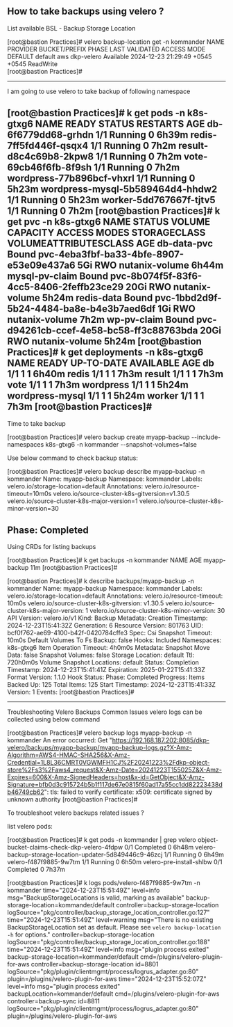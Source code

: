 How to take backups using velero ? 
---
List available BSL - Backup Storage Location

[root@bastion Practices]# velero backup-location get -n kommander
NAME      PROVIDER   BUCKET/PREFIX   PHASE       LAST VALIDATED                    ACCESS MODE   DEFAULT
default   aws        dkp-velero      Available   2024-12-23 21:29:49 +0545 +0545   ReadWrite     
[root@bastion Practices]# 

---
I am going to use velero to take backup of following namespace 

[root@bastion Practices]# k get pods -n k8s-gtxg6
NAME                               READY   STATUS    RESTARTS   AGE
db-6f6779dd68-grhdn                1/1     Running   0          6h39m
redis-7ff5fd446f-qsqx4             1/1     Running   0          7h2m
result-d8c4c69b8-2kpw8             1/1     Running   0          7h2m
vote-69cb46f6fb-8f9sh              1/1     Running   0          7h2m
wordpress-77b896bcf-vhxrl          1/1     Running   0          5h23m
wordpress-mysql-5b589464d4-hhdw2   1/1     Running   0          5h23m
worker-5dd767667f-tjtv5            1/1     Running   0          7h2m
[root@bastion Practices]# k get pvc -n k8s-gtxg6
NAME             STATUS   VOLUME                                     CAPACITY   ACCESS MODES   STORAGECLASS     VOLUMEATTRIBUTESCLASS   AGE
db-data-pvc      Bound    pvc-4eba3fbf-ba33-4bfe-8907-e53e09e437a6   5Gi        RWO            nutanix-volume   <unset>                 6h44m
mysql-pv-claim   Bound    pvc-8b074f5f-83f6-4cc5-8406-2feffb23ce29   20Gi       RWO            nutanix-volume   <unset>                 5h24m
redis-data       Bound    pvc-1bbd2d9f-5b24-4484-ba8e-b4e3b7aed6df   1Gi        RWO            nutanix-volume   <unset>                 7h2m
wp-pv-claim      Bound    pvc-d94261cb-ccef-4e58-bc58-ff3c88763bda   20Gi       RWO            nutanix-volume   <unset>                 5h24m
[root@bastion Practices]# k get deployments -n k8s-gtxg6
NAME              READY   UP-TO-DATE   AVAILABLE   AGE
db                1/1     1            1           6h40m
redis             1/1     1            1           7h3m
result            1/1     1            1           7h3m
vote              1/1     1            1           7h3m
wordpress         1/1     1            1           5h24m
wordpress-mysql   1/1     1            1           5h24m
worker            1/1     1            1           7h3m
[root@bastion Practices]# 
---

Time to take backup

[root@bastion Practices]# velero backup create myapp-backup --include-namespaces k8s-gtxg6 -n kommander --snapshot-volumes=false

Use below command to check backup status: 

[root@bastion Practices]# velero backup describe myapp-backup -n kommander
Name:         myapp-backup
Namespace:    kommander
Labels:       velero.io/storage-location=default
Annotations:  velero.io/resource-timeout=10m0s
              velero.io/source-cluster-k8s-gitversion=v1.30.5
              velero.io/source-cluster-k8s-major-version=1
              velero.io/source-cluster-k8s-minor-version=30

Phase:  Completed
---
Using CRDs for listing backups 

[root@bastion Practices]# k get backups -n kommander
NAME           AGE
myapp-backup   11m
[root@bastion Practices]# 

[root@bastion Practices]# k describe backups/myapp-backup -n kommander
Name:         myapp-backup
Namespace:    kommander
Labels:       velero.io/storage-location=default
Annotations:  velero.io/resource-timeout: 10m0s
              velero.io/source-cluster-k8s-gitversion: v1.30.5
              velero.io/source-cluster-k8s-major-version: 1
              velero.io/source-cluster-k8s-minor-version: 30
API Version:  velero.io/v1
Kind:         Backup
Metadata:
  Creation Timestamp:  2024-12-23T15:41:32Z
  Generation:          6
  Resource Version:    801763
  UID:                 bcf0f762-ae69-4100-b42f-0420784cffe3
Spec:
  Csi Snapshot Timeout:          10m0s
  Default Volumes To Fs Backup:  false
  Hooks:
  Included Namespaces:
    k8s-gtxg6
  Item Operation Timeout:  4h0m0s
  Metadata:
  Snapshot Move Data:  false
  Snapshot Volumes:    false
  Storage Location:    default
  Ttl:                 720h0m0s
  Volume Snapshot Locations:
    default
Status:
  Completion Timestamp:  2024-12-23T15:41:41Z
  Expiration:            2025-01-22T15:41:33Z
  Format Version:        1.1.0
  Hook Status:
  Phase:  Completed
  Progress:
    Items Backed Up:  125
    Total Items:      125
  Start Timestamp:    2024-12-23T15:41:33Z
  Version:            1
Events:               <none>
[root@bastion Practices]# 

---
Troubleshooting Velero Backups Common Issues 
velero logs can be collected using below command 

[root@bastion Practices]# velero backup logs myapp-backup -n kommander
An error occurred: Get "https://192.168.187.202:8085/dkp-velero/backups/myapp-backup/myapp-backup-logs.gz?X-Amz-Algorithm=AWS4-HMAC-SHA256&X-Amz-Credential=1L8L36CMRT0VGWMFH1CJ%2F20241223%2Fdkp-object-store%2Fs3%2Faws4_request&X-Amz-Date=20241223T155025Z&X-Amz-Expires=600&X-Amz-SignedHeaders=host&x-id=GetObject&X-Amz-Signature=bfb0d3c915724b5b1f117de67e0815f60ad17a55cc1dd82223438db46749cb62": tls: failed to verify certificate: x509: certificate signed by unknown authority
[root@bastion Practices]# 


To troubleshoot velero backups related issues ? 

list velero pods: 

[root@bastion Practices]# k get pods -n kommander | grep velero
object-bucket-claims-check-dkp-velero-4fdpw                       0/1     Completed   0               6h48m
velero-backup-storage-location-updater-5d849446c9-46zcj           1/1     Running     0               6h49m
velero-f487f9885-9w7tm                                            1/1     Running     0               6h50m
velero-pre-install-shlbw                                          0/1     Completed   0               7h37m


[root@bastion Practices]# k logs pods/velero-f487f9885-9w7tm -n kommander
time="2024-12-23T15:51:49Z" level=info msg="BackupStorageLocations is valid, marking as available" backup-storage-location=kommander/default controller=backup-storage-location logSource="pkg/controller/backup_storage_location_controller.go:127"
time="2024-12-23T15:51:49Z" level=warning msg="There is no existing BackupStorageLocation set as default. Please see `velero backup-location -h` for options." controller=backup-storage-location logSource="pkg/controller/backup_storage_location_controller.go:188"
time="2024-12-23T15:51:49Z" level=info msg="plugin process exited" backup-storage-location=kommander/default cmd=/plugins/velero-plugin-for-aws controller=backup-storage-location id=8801 logSource="pkg/plugin/clientmgmt/process/logrus_adapter.go:80" plugin=/plugins/velero-plugin-for-aws
time="2024-12-23T15:52:07Z" level=info msg="plugin process exited" backupLocation=kommander/default cmd=/plugins/velero-plugin-for-aws controller=backup-sync id=8811 logSource="pkg/plugin/clientmgmt/process/logrus_adapter.go:80" plugin=/plugins/velero-plugin-for-aws


